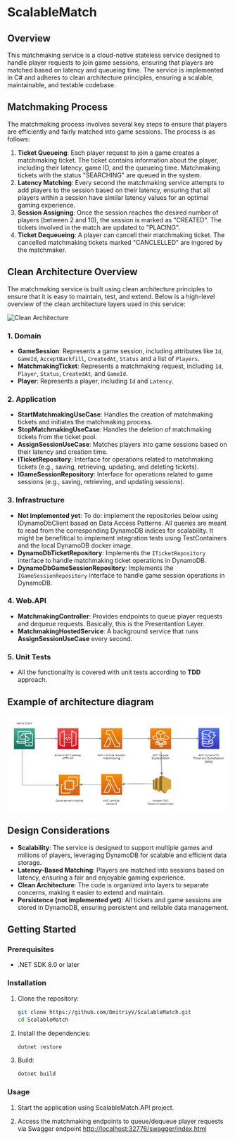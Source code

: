 # ScalableMatch

## Overview

This matchmaking service is a cloud-native stateless service designed to handle player requests to join game sessions, ensuring that players are matched based on latency and queueing time. The service is implemented in C# and adheres to clean architecture principles, ensuring a scalable, maintainable, and testable codebase.

## Matchmaking Process

The matchmaking process involves several key steps to ensure that players are efficiently and fairly matched into game sessions. The process is as follows:

1. **Ticket Queueing**: Each player request to join a game creates a matchmaking ticket. The ticket contains information about the player, including their latency, game ID, and the queueing time. Matchmaking tickets with the status "SEARCHING" are queued in the system.
2. **Latency Matching**: Every second the matchmaking service attempts to add players to the session based on their latency, ensuring that all players within a session have similar latency values for an optimal gaming experience.
3. **Session Assigning**: Once the session reaches the desired number of players (between 2 and 10), the session is marked as "CREATED". The tickets involved in the match are updated to "PLACING".
4. **Ticket Dequeueing**: A player can cancell their matchmaking ticket. The cancelled matchmaking tickets marked "CANCLELLED" are ingored by the matchmaker.

## Clean Architecture Overview

The matchmaking service is built using clean architecture principles to ensure that it is easy to maintain, test, and extend. Below is a high-level overview of the clean architecture layers used in this service:



![Clean Architecture](https://habrastorage.org/r/w1560/getpro/habr/upload_files/598/79b/cd3/59879bcd3c10e460d991a8a7576829a5.png)

### 1. **Domain**

- **GameSession**: Represents a game session, including attributes like `Id`, `GameId`, `AcceptBackfill`, `CreatedAt`, `Status` and a list of `Players`.
- **MatchmakingTicket**: Represents a matchmaking request, including `Id`, `Player`, `Status`, `CreatedAt`, and `GameId`.
- **Player**: Represents a player, including `Id` and `Latency`.

### 2. **Application**

- **StartMatchmakingUseCase**: Handles the creation of matchmaking tickets and initiates the matchmaking process.
- **StopMatchmakingUseCase**: Handles the deletion of matchmaking tickets from the ticket pool.
- **AssignSessionUseCase**: Matches players into game sessions based on their latency and creation time.
- **ITicketRepository**: Interface for operations related to matchmaking tickets (e.g., saving, retrieving, updating, and deleting tickets).
- **IGameSessionRepository**: Interface for operations related to game sessions (e.g., saving, retrieving, and updating sessions).

### 3. **Infrastructure**

- **Not implemented yet**: To do: implement the repositories below using IDynamoDbClient based on Data Access Patterns. All queries are meant to read from the corresponding DynamoDB indices for scalability. It might be benefitical to implement integration tests using TestContainers and the local DynamoDB docker image.
- **DynamoDbTicketRepository**: Implements the `ITicketRepository` interface to handle matchmaking ticket operations in DynamoDB.
- **DynamoDbGameSessionRepository**: Implements the `IGameSessionRepository` interface to handle game session operations in DynamoDB.

### 4. **Web.API**

- **MatchmakingController**: Provides endpoints to queue player requests and dequeue requests. Basically, this is the Presentantion Layer.
- **MatchmakingHostedService**: A background service that runs **AssignSessionUseCase** every second. 

### 5. **Unit Tests**
- All the functionality is covered with unit tests according to **TDD** approach.

## Example of architecture diagram
![Cloud diagram example](https://raw.githubusercontent.com/DmitriyV/ScalableMatch/main/img/ArchitectureExample.png)

## Design Considerations

- **Scalability**: The service is designed to support multiple games and millions of players, leveraging DynamoDB for scalable and efficient data storage.
- **Latency-Based Matching**: Players are matched into sessions based on latency, ensuring a fair and enjoyable gaming experience.
- **Clean Architecture**: The code is organized into layers to separate concerns, making it easier to extend and maintain.
- **Persistence (not implemented yet)**: All tickets and game sessions are stored in DynamoDB, ensuring persistent and reliable data management.

## Getting Started

### Prerequisites

- .NET SDK 8.0 or later

### Installation

1. Clone the repository:

    ```bash
    git clone https://github.com/DmitriyV/ScalableMatch.git
    cd ScalableMatch
    ```

2. Install the dependencies:

    ```bash
    dotnet restore
    ```
3. Build:

    ```bash
    dotnet build
    ```
### Usage

1. Start the application using ScalableMatch.API project.

2. Access the matchmaking endpoints to queue/dequeue player requests via Swagger endpoint
[http://localhost:32776/swagger/index.html](http://localhost:32776/swagger/index.html)